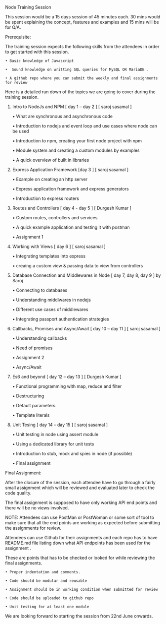 
Node Training Session

This session would be a 15 days session of 45 minutes each. 30 mins would be spent explaining the concept, features and examples and 15 mins will be for Q/A.

Prerequisite:  

The training session expects the following skills from the attendees in order to get started with this session.

    • Basic knowledge of Javascript
      
    •  Sound knowledge on writting SQL queries for MySQL OR MariaDB .

    • A github repo where you can submit the weekly and final assignments for review

Here is a detailed run down of the topics we are going to cover during the training session.

1) Intro to NodeJs and NPM [ day 1 – day  2 ]  [ saroj sasamal ]

    • What are synchronous  and asynchronous code

    • Introduction to nodejs and event loop and use cases where node can be used

    • Introduction to npm, creating your first node project with npm

    • Module system and creating a custom modules by examples

    • A quick overview of built in libraries 
      

2) Express Application Framework [day 3 ]   [ saroj sasamal ]

    • Example on creating an http server

    • Express application framework and express generators

    • Introduction to express routers


3) Routes and Controllers [ day 4  - day 5 ]  [ Durgesh Kumar ]
       
    • Custom routes, controllers and services

    • A quick example application and testing it with postman 

    • Assignment 1

4) Working with Views [ day 6 ]  [ saroj sasamal ]

    • Integrating templates into express

    • creaing a custom view & passing data to view from controllers


5)  Database Connection and Middlewares in Node [ day 7, day 8,  day 9 ] by Saroj

    • Connecting to databases

    • Understanding middlwares in nodejs

    • Different use cases of middlewares

    • Integrating passport authentication strategies

6) Callbacks, Promises and Async/Await [ day 10 – day 11 ]  [ saroj sasamal ]

    • Understanding callbacks 

    • Need of promises

    • Assignment 2

    • Async/Await

7) Es6 and beyond [ day 12 – day 13 ] [ Durgesh Kumar ]

    • Functional programming with map, reduce and filter

    • Destructuring

    • Default parameters

    • Template literals


8) Unit Tesing [ day 14 – day 15 ] [ saroj sasamal ]
 
    • Unit testing in node using assert module

    • Using a dedicated library for unit tests

    • Introduction to stub, mock and spies in node (if possible)

    • Final assignment


Final Assignment:

After the closure of the session, each attendee have to go through a fairly small assignment which will be reviewed and evaluated later to check the code quality.

The final assignment is supposed to have only working API end points and there will be no views involved.

NOTE: 
Attendees can use PostMan or PostWoman or some sort of tool to make sure that all the end points are working as expected before submitting the assignments for review. 

Attendees can use Github for their assignments and each repo has to have README.md file listing down what API endpoints has been used for the assignment .


These are points that has to be checked or looked for while reviewing the final assignments.

    • Proper indentation and comments.

    • Code should be modular and reusable

    • Assignment should be in working condition when submitted for review

    • Code should be uploaded to github repo

    • Unit testing for at least one module

We are looking forward to starting the session from 22nd June onwards.


